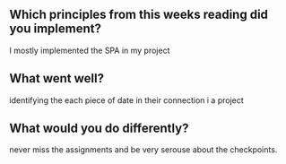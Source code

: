 ## Which principles from this weeks reading did you implement?
I mostly implemented the SPA in my project

## What went well?
identifying the each piece of date in their connection i a project

## What would you do differently?
never miss the assignments and be very serouse about the checkpoints.